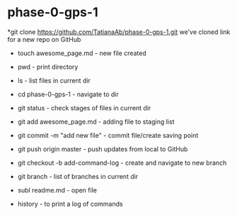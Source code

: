 # phase-0-gps-1

*git clone https://github.com/TatianaAb/phase-0-gps-1.git
 we've cloned link for a new repo on GitHub

* touch awesome_page.md - new file created

* pwd - print directory 

* ls - list files in current dir

* cd phase-0-gps-1 - navigate to dir

* git status - check stages of files in current dir

* git add awesome_page.md - adding file to staging list

* git commit -m "add new file" - commit file/create saving point

* git push origin master - push updates from local to GitHub

* git checkout -b add-command-log - create and navigate to new branch 

* git branch - list of branches in current dir

* subl readme.md - open file

* history - to print a log of commands 

